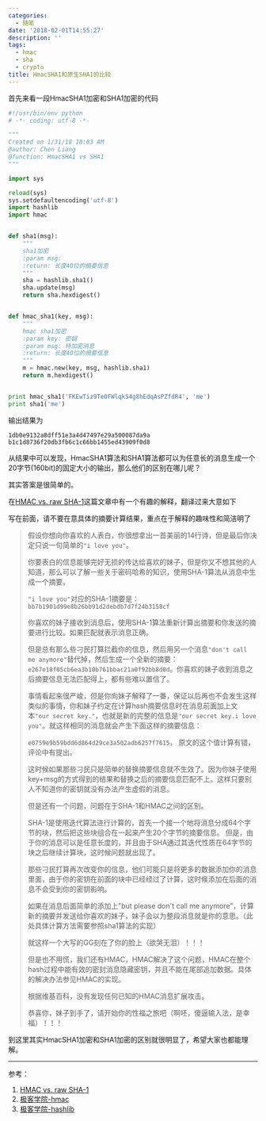 ```yaml
---
categories:
  - 随笔
date: '2018-02-01T14:55:27'
description: ''
tags:
  - hmac
  - sha
  - crypto
title: HmacSHA1和原生SHA1的比较
---
```





首先来看一段HmacSHA1加密和SHA1加密的代码

```python
#!/usr/bin/env python
# -*- coding: utf-8 -*-

"""
Created on 1/31/18 10:03 AM
@author: Chen Liang
@function: HmacSHA1 vs SHA1
"""

import sys

reload(sys)
sys.setdefaultencoding('utf-8')
import hashlib
import hmac


def sha1(msg):
    """
    sha1加密
    :param msg:
    :return: 长度40位的摘要信息
    """
    sha = hashlib.sha1()
    sha.update(msg)
    return sha.hexdigest()


def hmac_sha1(key, msg):
    """
    hmac sha1加密
    :param key: 密钥
    :param msg: 待加密消息
    :return: 长度40位的摘要信息
    """
    m = hmac.new(key, msg, hashlib.sha1)
    return m.hexdigest()


print hmac_sha1('FKEwTiz9Te0FWlqkS4g8hEdqAsPZfdR4', 'me')
print sha1('me')
```

输出结果为

```
1db0e9132a8dff51e3a4d47497e29a500087da9a
b1c1d8736f20db3fb6c1c66bb1455ed43909f0d8
```

从结果中可以发现，HmacSHA1算法和SHA1算法都可以为任意长的消息生成一个20字节(160bit)的固定大小的输出，那么他们的区别在哪儿呢？

其实答案是很简单的。

在[HMAC vs. raw SHA-1](http://dev.ionous.net/2009/03/hmac-vs-raw-sha-1.html)这篇文章中有一个有趣的解释，翻译过来大意如下

<!--more-->

写在前面，请不要在意具体的摘要计算结果，重点在于解释的趣味性和简洁明了

> 假设你想向你喜欢的人表白，你很想拿出一首美丽的14行诗，但是最后你决定只说一句简单的`"i love you"`。
>
> 你要表白的信息能够完好无损的传达给喜欢的妹子，但是你又不想其他的人知道，那么可以了解一些关于密码哈希的知识，使用SHA-1算法从消息中生成一个摘要。
>
> `"i love you"`对应的SHA-1摘要是：`bb7b1901d99e8b26bb91d2debdb7d7f24b3158cf`
>
> 你喜欢的妹子接收到消息后，使用SHA-1算法重新计算出摘要和你发送的摘要进行比较。如果匹配就表示消息正确。
>
> 但是总有那么些刁民打算拦截你的信息，然后用另一个消息`"don't call me anymore"`替代掉，然后生成一个全新的摘要：`e267e18f05cb6ea3b10b761bbac21a0f92bb8d0d`。你喜欢的妹子收到消息之后摘要信息无法匹配得上，都有些难以置信了。
>
> 事情看起来很严峻，但是你向妹子解释了一番，保证以后再也不会发生这样类似的事情，你和妹子约定在计算hash摘要信息时在消息前面加上文本`"our secret key."`，也就是新的完整的信息是`"our secret key.i love you"`。就这样相同的消息就会产生下面这样的摘要信息：
>
> `e0759e9b59bdd6d864d29ce3a502adb6257f7615`， 原文的这个值计算有错，评论中有提出。
>
> 这时候如果那些刁民只是简单的替换摘要信息就不生效了。因为你妹子使用key+msg的方式得到的结果和替换之后的摘要信息匹配不上。这样只要别人不知道你的密钥就没有办法产生虚假的消息。
>
> 但是还有一个问题，问题在于SHA-1和HMAC之间的区别。
>
> SHA-1是使用迭代算法进行计算的，首先一个接一个地将消息分成64个字节的块，然后把这些块组合在一起来产生20个字节的摘要信息。 但是，由于你的消息可以是任意长度的，并且由于SHA通过其迭代性质在64字节的块之后继续计算块，这时候问题就出现了。
>
> 那些刁民打算再次改变你的信息，他们可能只是将更多的数据添加你的消息里面，由于你的密钥在前面的块中已经经过了计算，这时候添加在后面的消息不会受到你的密钥影响。
>
> 如果在消息后面简单的添加上"but please don't call me anymore"，计算新的摘要并发送给你喜欢的妹子，妹子会以为整段消息就是你的意思。（此处具体计算方法需要参照sha1算法的实现）
>
> 就这样一个大写的GG刻在了你的脸上（欲哭无泪）！！！
>
> 但是也不用慌，我们还有HMAC，HMAC解决了这个问题，HMAC在整个hash过程中能有效的密封消息隐藏密钥，并且不能在尾部追加数据。具体的解决办法参见HMAC的实现。
>
> 根据维基百科，没有发现任何已知的HMAC消息扩展攻击。
>
> 恭喜你，妹子到手了，请开始你的性福之旅吧（啊呸，傻逼输入法，是幸福）！！！

到这里其实HmacSHA1加密和SHA1加密的区别就很明显了，希望大家也都能理解。

---

参考：

1. [HMAC vs. raw SHA-1](http://dev.ionous.net/2009/03/hmac-vs-raw-sha-1.html)
2. [极客学院-hmac](https://wiki.jikexueyuan.com/project/explore-python/Standard-Modules/hmac.html)
3. [极客学院-hashlib](https://wiki.jikexueyuan.com/project/explore-python/Standard-Modules/hashlib.html)
